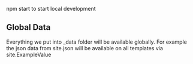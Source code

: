 npm start to start local development

## Global Data

Everything we put into \_data folder will be available globally.
For example the json data from site.json will be available on all templates via site.ExampleValue
